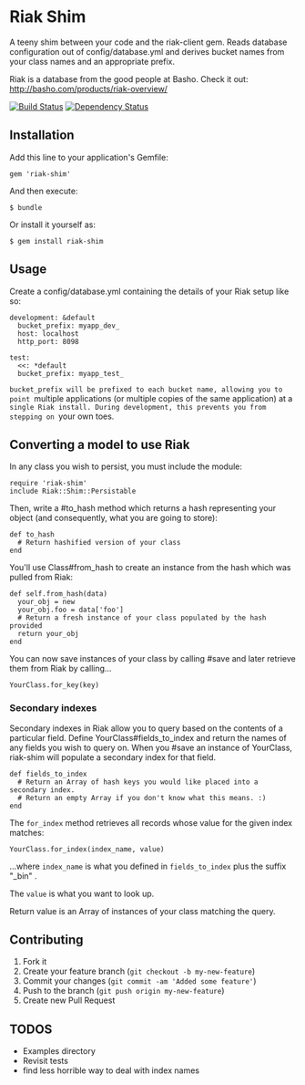 # Riak Shim

A teeny shim between your code and the riak-client gem.  Reads database configuration
out of config/database.yml and derives bucket names from your class names and an
appropriate prefix.

Riak is a database from the good people at Basho.  Check it out:  http://basho.com/products/riak-overview/

[![Build Status](https://secure.travis-ci.org/mkb/riak-shim.png?branch=master)](http://travis-ci.org/mkb/riak-shim) [![Dependency Status](https://gemnasium.com/mkb/riak-shim.png)](https://gemnasium.com/mkb/riak-shim)

## Installation

Add this line to your application's Gemfile:

    gem 'riak-shim'

And then execute:

    $ bundle

Or install it yourself as:

    $ gem install riak-shim

## Usage

Create a config/database.yml containing the details of your Riak setup like so:

    development: &default
      bucket_prefix: myapp_dev_
      host: localhost
      http_port: 8098

    test:
      <<: *default
      bucket_prefix: myapp_test_

`bucket_prefix will be prefixed to each bucket name, allowing you to point
`multiple applications (or multiple copies of the same application) at a
`single Riak install. During development, this prevents you from stepping on
`your own toes.

## Converting a model to use Riak

In any class you wish to persist, you must include the module:

    require 'riak-shim'
    include Riak::Shim::Persistable

Then, write a #to_hash method which returns a hash representing your object
(and consequently, what you are going to store):

    def to_hash
      # Return hashified version of your class
    end

You'll use Class#from_hash to create an instance from the hash which was
pulled from Riak:

    def self.from_hash(data)
      your_obj = new
      your_obj.foo = data['foo']
      # Return a fresh instance of your class populated by the hash provided
      return your_obj
    end

You can now save instances of your class by calling #save and later retrieve
them from Riak by calling...

    YourClass.for_key(key)

### Secondary indexes

Secondary indexes in Riak allow you to query based on the contents of a
particular field.  Define YourClass#fields_to_index and return the names of
any fields you wish to query on.  When you #save an instance of YourClass,
riak-shim will populate a secondary index for that field.

    def fields_to_index
      # Return an Array of hash keys you would like placed into a secondary index.
      # Return an empty Array if you don't know what this means. :)
    end

The `for_index` method retrieves all records whose value for the given index
matches:

    YourClass.for_index(index_name, value)

...where `index_name` is what you defined in `fields_to_index` plus the suffix
"_bin" .

The `value` is what you want to look up.

Return value is an Array of instances of your class matching the query.


## Contributing

1. Fork it
2. Create your feature branch (`git checkout -b my-new-feature`)
3. Commit your changes (`git commit -am 'Added some feature'`)
4. Push to the branch (`git push origin my-new-feature`)
5. Create new Pull Request

## TODOS

- Examples directory
- Revisit tests
- find less horrible way to deal with index names

